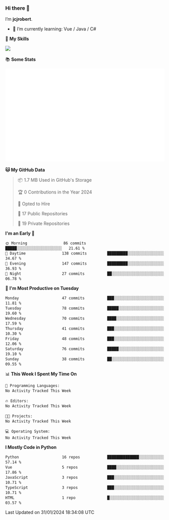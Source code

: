 ### Hi there 👋

I’m **jcjrobert**.

- 🌱 I’m currently learning: Vue / Java / C#

🌟 **My Skills**

![](https://img.shields.io/badge/-Python-3e74a2?style=flat-square&logo=Python&logoColor=fff)

📚 **Some Stats**

![](https://github.com/jcjrobert/github-stats/blob/master/generated/overview.svg)

<!--START_SECTION:waka-->
**🐱 My GitHub Data** 

> 📦 1.7 MB Used in GitHub's Storage 
 > 
> 🏆 0 Contributions in the Year 2024
 > 
> 💼 Opted to Hire
 > 
> 📜 17 Public Repositories 
 > 
> 🔑 19 Private Repositories 
 > 
**I'm an Early 🐤** 

```text
🌞 Morning                86 commits          █████░░░░░░░░░░░░░░░░░░░░   21.61 % 
🌆 Daytime                138 commits         █████████░░░░░░░░░░░░░░░░   34.67 % 
🌃 Evening                147 commits         █████████░░░░░░░░░░░░░░░░   36.93 % 
🌙 Night                  27 commits          ██░░░░░░░░░░░░░░░░░░░░░░░   06.78 % 
```
📅 **I'm Most Productive on Tuesday** 

```text
Monday                   47 commits          ███░░░░░░░░░░░░░░░░░░░░░░   11.81 % 
Tuesday                  78 commits          █████░░░░░░░░░░░░░░░░░░░░   19.60 % 
Wednesday                70 commits          ████░░░░░░░░░░░░░░░░░░░░░   17.59 % 
Thursday                 41 commits          ███░░░░░░░░░░░░░░░░░░░░░░   10.30 % 
Friday                   48 commits          ███░░░░░░░░░░░░░░░░░░░░░░   12.06 % 
Saturday                 76 commits          █████░░░░░░░░░░░░░░░░░░░░   19.10 % 
Sunday                   38 commits          ██░░░░░░░░░░░░░░░░░░░░░░░   09.55 % 
```


📊 **This Week I Spent My Time On** 

```text
💬 Programming Languages: 
No Activity Tracked This Week

🔥 Editors: 
No Activity Tracked This Week

🐱‍💻 Projects: 
No Activity Tracked This Week

💻 Operating System: 
No Activity Tracked This Week
```

**I Mostly Code in Python** 

```text
Python                   16 repos            ██████████████░░░░░░░░░░░   57.14 % 
Vue                      5 repos             ████░░░░░░░░░░░░░░░░░░░░░   17.86 % 
JavaScript               3 repos             ███░░░░░░░░░░░░░░░░░░░░░░   10.71 % 
TypeScript               3 repos             ███░░░░░░░░░░░░░░░░░░░░░░   10.71 % 
HTML                     1 repo              █░░░░░░░░░░░░░░░░░░░░░░░░   03.57 % 
```




 Last Updated on 31/01/2024 18:34:08 UTC
<!--END_SECTION:waka-->
